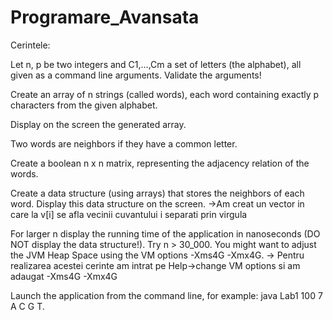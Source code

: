 # Programare_Avansata

Cerintele:

Let n, p be two integers and C1,...,Cm a set of letters (the alphabet), all given as a command line arguments. Validate the arguments!

Create an array of n strings (called words), each word containing exactly p characters from the given alphabet.

Display on the screen the generated array.

Two words are neighbors if they have a common letter.

Create a boolean n x n matrix, representing the adjacency relation of the words.

Create a data structure (using arrays) that stores the neighbors of each word. Display this data structure on the screen.
	->Am creat un vector in care la v[i] se afla vecinii cuvantului i separati prin virgula

For larger n display the running time of the application in nanoseconds (DO NOT display the data structure!). Try n > 30_000. You might want to adjust the JVM Heap Space using the VM options -Xms4G -Xmx4G.
	-> Pentru realizarea acestei cerinte am intrat pe Help->change VM options si am adaugat -Xms4G -Xmx4G

Launch the application from the command line, for example: java Lab1 100 7 A C G T.

